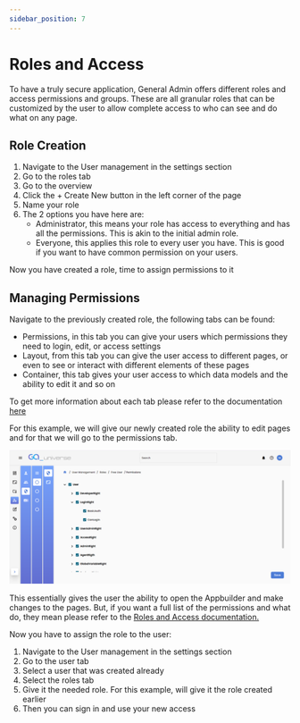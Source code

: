```yaml
---
sidebar_position: 7
---
```


# Roles and Access

To have a truly secure application, General Admin offers different roles and access permissions and groups. These are all granular roles that can be customized by the user to allow complete access to who can see and do what on any page.

## Role Creation

1. Navigate to the User management in the settings section
2. Go to the roles tab
3. Go to the overview
4. Click the + Create New button in the left corner of the page
5. Name your role
6. The 2 options you have here are:
   - Administrator, this means your role has access to everything and has all the permissions. This is akin to the initial admin role.
   - Everyone, this applies this role to every user you have. This is good if you want to have common permission on your users.

Now you have created a role, time to assign permissions to it

## Managing Permissions

Navigate to the previously created role, the following tabs can be found:

- Permissions, in this tab you can give your users which permissions they need to login, edit, or access settings
- Layout, from this tab you can give the user access to different pages, or even to see or interact with different elements of these pages
- Container, this tab gives your user access to which data models and the ability to edit it and so on

To get more information about each tab please refer to the documentation [here](../Core-Features/User-Management/User-Roles.md)

For this example, we will give our newly created role the ability to edit pages and for that we will go to the permissions tab.

<center>

![Roles image](../../static/img/RolesandPermission.png)

</center>

This essentially gives the user the ability to open the Appbuilder and make changes to the pages. But, if you want a full list of the permissions and what do, they mean please refer to the [Roles and Access documentation.](../Core-Features/User-Management/User-Roles.md) 

Now you have to assign the role to the user:

1. Navigate to the User management in the settings section
2. Go to the user tab
3. Select a user that was created already
4. Select the roles tab
5. Give it the needed role. For this example, will give it the role created earlier
6. Then you can sign in and use your new access
